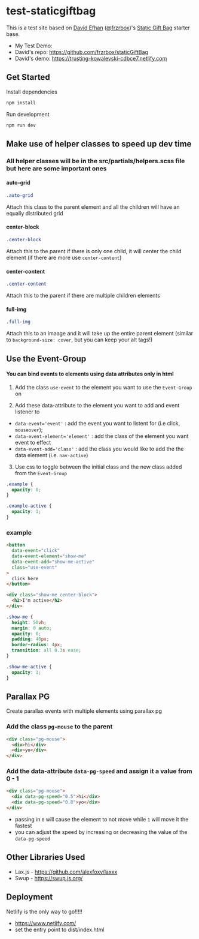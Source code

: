 # test-staticgiftbag

This is a test site based on [David Efhan](https://freezerbox.dev/) ([@frzrbox](https://github.com/frzrbox))'s [Static Gift Bag](https://github.com/frzrbox/staticGiftBag) starter base.

- My Test Demo:
- David's repo: https://github.com/frzrbox/staticGiftBag
- David's demo: https://trusting-kowalevski-cdbce7.netlify.com

## Get Started

Install dependencies

```js
npm install
```

Run development

```js
npm run dev
```

## Make use of helper classes to speed up dev time

### All helper classes will be in the src/partials/helpers.scss file but here are some important ones

#### auto-grid

```css
.auto-grid
```

Attach this class to the parent element and all the children will have an equally distributed grid

#### center-block

```css
.center-block
```

Attach this to the parent if there is only one child, it will center the child element (if there are more use `center-content`)

#### center-content

```css
.center-content
```

Attach this to the parent if there are multiple children elements

#### full-img

```css
.full-img
```

Attach this to an imaage and it will take up the entire parent element (similar to `background-size: cover`, but you can keep your alt tags!)

## Use the Event-Group

#### You can bind events to elements using data attributes only in html

1. Add the class `use-event` to the element you want to use the `Event-Group` on

2. Add these data-attribute to the element you want to add and event listener to

- `data-event='event'` : add the event you want to listent for (i.e click, `mouseover`);
- `data-event-element='element'` : add the class of the element you want event to effect
- `data-event-add='class'` : add the class you would like to add the the data element (i.e. `nav-active`)

3. Use css to toggle between the initial class and the new class added from the `Event-Group`

```css
.example {
  opacity: 0;
}

.example-active {
  opacity: 1;
}
```

### example

```html
<button
  data-event="click"
  data-event-element="show-me"
  data-event-add="show-me-active"
  class="use-event"
>
  click here
</button>

<div class="show-me center-block">
  <h2>I'm active</h2>
</div>
```

```css
.show-me {
  height: 50vh;
  margin: 0 auto;
  opacity: 0;
  padding: 40px;
  border-radius: 4px;
  transition: all 0.3s ease;
}

.show-me-active {
  opacity: 1;
}
```

## Parallax PG

Create parallax events with multiple elements using parallax pg

### Add the class `pg-mouse` to the parent

```html
<div class="pg-mouse">
  <div>hi</div>
  <div>yo</div>
</div>
```

### Add the data-attribute `data-pg-speed` and assign it a value from 0 - 1

```html
<div class="pg-mouse">
  <div data-pg-speed="0.5">hi</div>
  <div data-pg-speed="0.8">yo</div>
</div>
```

- passing in `0` will cause the element to not move while `1` will move it the fastest
- you can adjust the speed by increasing or decreasing the value of the `data-pg-speed`

## Other Libraries Used

- Lax.js - https://github.com/alexfoxy/laxxx
- Swup - https://swup.js.org/

## Deployment

Netlify is the only way to go!!!!!

- https://www.netlify.com/
- set the entry point to dist/index.html
